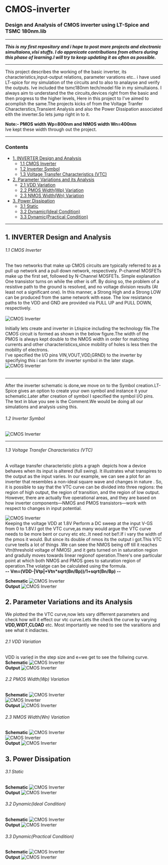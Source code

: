 # CMOS-inverter
### Design and Analysis of CMOS inverter using LT-Spice and TSMC 180nm.lib
***
***This is my first repository and i hope to post more projects and electronic simultaions,vlsi stuffs. I do appreicate contributions from others during this phase of learning.I will try to keep updating it as often as possible.***
***

This project describes the working of the basic inverter, its characteristics,input-output relations, parameter varations etc.. i have used LT-spice for my simulation of the circuits and to also to analayse and verify the outputs. Ive included the tsmc180nm tech/model file in my simultaions.
I always aim to understand the the circuits,devices right from the basic and then progress to the higher levels, Here in this project to I've aimed to acomplish the same.The projects kicks of from the Voltage Tranfer Characterstics,Transient Analysis and also the Power Dissipation associated eith the inverter.So lets jump right in to it.

**Note:-
      PMOS width Wp=800nm and NMOS width Wn=400nm**<br />
      Ive kept these width through out the project.
***
### Contents

- [ 1. INVERTER Design and Analysis ](#1-INVERTER-Design-and-Analysis)
  - [1.1 CMOS Inverter](#11-CMOS-Inverter)
  - [1.2 Inverter Symbol](#12-Inverter-Symbol)
  - [1.3 Voltage Transfer Characteristics (VTC)](#13-Voltage-Transfer-Characteristics-(VTC))
- [2. Parameter Variations and its Analysis](#2-Parameter-Variations-and-its-Analysis)
  - [2.1 VDD Variation](#21-VDD-Variation)
  - [2.2 PMOS Width(Wp) Variation](#22-PMOS-Width(Wp)-Variation)
  - [2.3 NMOS Width(Wn) Variation](#23-NMOS-Width(Wn)-Variation)
- [3. Power Dissipation](#3-Power-Dissipation)
  - [3.1 Static](#31-Static)
  - [3.2 Dynamic(Ideal Condition)](#32-Dynamic(Ideal-Condition))
  - [3.3 Dynamic(Practical Condition)](#33-Dynamic(Practical-Condition))
***

## 1. INVERTER Design and Analysis
###### 1.1 CMOS Inverter
The two networks that make up CMOS circuits are typically referred to as a pull up network and a pull down network, respectively. P-channel MOSFETs make up the first set, followed by N-Channel MOSFETs. Simple explanation One transistor turns on while the other is off. By doing so, the problem of a resistive path to the ground is resolved, and no voltage division results (At least not a significant one). In this manner, a Strong High and a Strong LOW can be produced from the same network with ease. The low resistance paths to the VDD and GND are provided via PULL UP and PULL DOWN, respectively.<br />
<br />
![CMOS Inverter](./Images/TheoryImages/cmos_inverter.png)<br>

Initially lets create and inverter in Ltispice including the technology file.The CMOS circuit is formed as shown in the below figure.The width of the PMOS is always kept double to the NMOS width in order for matching currents and other characteristicxs,since mobility of holes is less then the mobility of electrons.<br />
I've specified the I/O pins VIN,VOUT,VDD,GRND) to the inverter by specifying this i can form thr inverter symbol in the later stage.<br />
![CMOS Inverter](./Images/CMOS-Inverter.png)<br>
<br />
***
After the inverter schematic is done,we move on to the Symbol creation.LT-Spice gives an option to create your own symbol and instance it your schematic.Later after creation of symbol I specified the symbol I/O pins. The text in blue you see is the Comment.We would be doing all our simulations and analysis using this.<br />
###### 1.2 Inverter Symbol
![CMOS Inverter](./Images/Inverter-Symbol.png)<br>
***
###### 1.3 Voltage Transfer Characteristics (VTC)
A voltage transfer characteristic plots a graph  depicts how a device behaves when its input is altered (full swing). It illustrates what transpires to the output as the input varies. In our example, we can see a plot for an inverter that resembles a non-ideal square wave and changes in nature . So, it is possible to say that the VTC curve can be divided into three regions: the region of high output, the region of transition, and the region of low output. However, there are actually five operational areas, and they are based on how inverter components—NMOS and PMOS transistors—work with respect to changes in input potential.<br />

![CMOS Inverter](./Images/TheoryImages/vtc.avif)<br>
Keeping the voltage VDD at 1.8V Perform a DC sweep at the input V-GS from 0 to 1.8V.I got the VTC curve,as many would argue the VTC curve needs to be more bent or curvy etc etc..It need not be!!.If i vary the width of the pmos it would. But since its double of nmos its the output i got.This VTC curve teells a lot of things .We can seee the NMOS being off till it reaches Vtn(threshold voltage of NMOS) ,and it gets turned on in saturation region and gradully moves towards linear regionof operation.There's one particular point at which both NMOS and PMOS goes to saturation region of operation.The volatge can be calculated using the formula.<br />
      **-- Vm=(VDD-|Vtp|+Vtn*sqrt(Bn/Bp))/1+sqrt(Bn/Bp) --**
               
**Schematic**
![CMOS Inverter](./Images/DC-VTC.png)<br>
**Output**
![CMOS Inverter](./Images/DC-VTC_OP.png)<br>


## 2. Parameter Variations and its Analysis
We plotted the the VTC curve,now lets vary differrent parameters and check how will it effect our vtc curve.Lets the check the curve by varying **VDD,WIDT,CLOAD** etc.
Most importantly we need to see the varaitions and see what it indiactes.
###### 2.1 VDD Variation
VDD is varied in the step size and e=we get to see the follwing curve.
**Schematic**
![CMOS Inverter](./Images/DC_PARAM_VDD.png)<br>
**Output**
![CMOS Inverter](./Images/DC_PARAM_VDDOP.png)<br>

###### 2.2 PMOS Width(Wp) Variation
**Schematic**
![CMOS Inverter](./Images/param_widthp.png)<br>
![CMOS Inverter](./Images/param_invwidthP.png)<br>
**Output**
![CMOS Inverter](./Images/param_widthpop.png)<br>

###### 2.3 NMOS Width(Wn) Variation
**Schematic**
![CMOS Inverter](./Images/param_widthN.png)<br>
![CMOS Inverter](./Images/param_invwidthN.png)<br>
**Output**
![CMOS Inverter](./Images/param_widthNop.png)<br>

## 3. Power Dissipation
###### 3.1 Static
**Schematic**
![CMOS Inverter](./Images/PWRDISn.png)<br>
**Output**
![CMOS Inverter](./Images/PWRDISnOP.png)<br>

###### 3.2 Dynamic(Ideal Condition)
**Schematic**
![CMOS Inverter](./Images/POWERDISINV.png)<br>
**Output**
![CMOS Inverter](./Images/POWERDISINVOP.png)<br>

###### 3.3 Dynamic(Practical Condition)
**Schematic**
![CMOS Inverter](./Images/POWERDISPRAC.png)<br>
**Output**
![CMOS Inverter](./Images/POWERDISPRACOP.png)<br>
